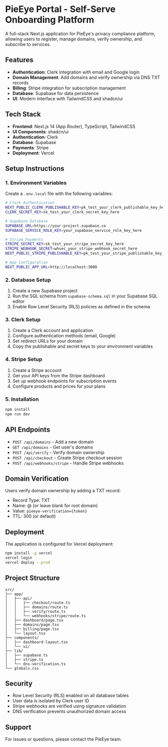 # PieEye Portal - Self-Serve Onboarding Platform

A full-stack Next.js application for PieEye's privacy compliance platform, allowing users to register, manage domains, verify ownership, and subscribe to services.

## Features

- **Authentication**: Clerk integration with email and Google login
- **Domain Management**: Add domains and verify ownership via DNS TXT records
- **Billing**: Stripe integration for subscription management
- **Database**: Supabase for data persistence
- **UI**: Modern interface with TailwindCSS and shadcn/ui

## Tech Stack

- **Frontend**: Next.js 14 (App Router), TypeScript, TailwindCSS
- **UI Components**: shadcn/ui
- **Authentication**: Clerk
- **Database**: Supabase
- **Payments**: Stripe
- **Deployment**: Vercel

## Setup Instructions

### 1. Environment Variables

Create a `.env.local` file with the following variables:

```bash
# Clerk Authentication
NEXT_PUBLIC_CLERK_PUBLISHABLE_KEY=pk_test_your_clerk_publishable_key_here
CLERK_SECRET_KEY=sk_test_your_clerk_secret_key_here

# Supabase Database
SUPABASE_URL=https://your-project.supabase.co
SUPABASE_SERVICE_ROLE_KEY=your_supabase_service_role_key_here

# Stripe Payments
STRIPE_SECRET_KEY=sk_test_your_stripe_secret_key_here
STRIPE_WEBHOOK_SECRET=whsec_your_stripe_webhook_secret_here
NEXT_PUBLIC_STRIPE_PUBLISHABLE_KEY=pk_test_your_stripe_publishable_key_here

# App Configuration
NEXT_PUBLIC_APP_URL=http://localhost:3000
```

### 2. Database Setup

1. Create a new Supabase project
2. Run the SQL schema from `supabase-schema.sql` in your Supabase SQL editor
3. Enable Row Level Security (RLS) policies as defined in the schema

### 3. Clerk Setup

1. Create a Clerk account and application
2. Configure authentication methods (email, Google)
3. Set redirect URLs for your domain
4. Copy the publishable and secret keys to your environment variables

### 4. Stripe Setup

1. Create a Stripe account
2. Get your API keys from the Stripe dashboard
3. Set up webhook endpoints for subscription events
4. Configure products and prices for your plans

### 5. Installation

```bash
npm install
npm run dev
```

## API Endpoints

- `POST /api/domains` - Add a new domain
- `GET /api/domains` - Get user's domains
- `POST /api/verify` - Verify domain ownership
- `POST /api/checkout` - Create Stripe checkout session
- `POST /api/webhooks/stripe` - Handle Stripe webhooks

## Domain Verification

Users verify domain ownership by adding a TXT record:
- Record Type: TXT
- Name: @ (or leave blank for root domain)
- Value: `pieeye-verification={token}`
- TTL: 300 (or default)

## Deployment

The application is configured for Vercel deployment:

```bash
npm install -g vercel
vercel login
vercel deploy --prod
```

## Project Structure

```
src/
├── app/
│   ├── api/
│   │   ├── checkout/route.ts
│   │   ├── domains/route.ts
│   │   ├── verify/route.ts
│   │   └── webhooks/stripe/route.ts
│   ├── dashboard/page.tsx
│   ├── domains/page.tsx
│   ├── billing/page.tsx
│   └── layout.tsx
├── components/
│   ├── dashboard-layout.tsx
│   └── ui/
├── lib/
│   ├── supabase.ts
│   ├── stripe.ts
│   └── dns-verification.ts
└── globals.css
```

## Security

- Row Level Security (RLS) enabled on all database tables
- User data is isolated by Clerk user ID
- Stripe webhooks are verified using signature validation
- DNS verification prevents unauthorized domain access

## Support

For issues or questions, please contact the PieEye team.